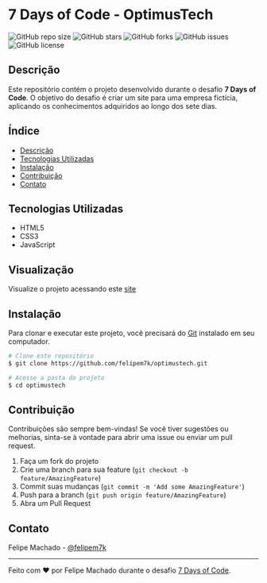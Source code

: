 # 7 Days of Code - OptimusTech

![GitHub repo size](https://img.shields.io/github/repo-size/felipem7k/optimustech)
![GitHub stars](https://img.shields.io/github/stars/felipem7k/optimustech?style=social)
![GitHub forks](https://img.shields.io/github/forks/felipem7k/optimustech?style=social)
![GitHub issues](https://img.shields.io/github/issues/felipem7k/optimustech)
![GitHub license](https://img.shields.io/github/license/felipem7k/optimustech)

## Descrição

Este repositório contém o projeto desenvolvido durante o desafio **7 Days of Code**. O objetivo do desafio é criar um site para uma empresa fictícia, aplicando os conhecimentos adquiridos ao longo dos sete dias.

## Índice

- [Descrição](#descrição)
- [Tecnologias Utilizadas](#tecnologias-utilizadas)
- [Instalação](#instalação)
- [Contribuição](#contribuição)
- [Contato](#contato)

## Tecnologias Utilizadas

- HTML5
- CSS3
- JavaScript

## Visualização

Visualize o projeto acessando este [site](https://felipem7k.github.io/optimustech/)

## Instalação

Para clonar e executar este projeto, você precisará do [Git](https://git-scm.com) instalado em seu computador.

```bash
# Clone este repositório
$ git clone https://github.com/felipem7k/optimustech.git

# Acesse a pasta do projeto
$ cd optimustech
```

## Contribuição

Contribuições são sempre bem-vindas! Se você tiver sugestões ou melhorias, sinta-se à vontade para abrir uma issue ou enviar um pull request.

1. Faça um fork do projeto
2. Crie uma branch para sua feature (`git checkout -b feature/AmazingFeature`)
3. Commit suas mudanças (`git commit -m 'Add some AmazingFeature'`)
4. Push para a branch (`git push origin feature/AmazingFeature`)
5. Abra um Pull Request

## Contato

Felipe Machado - [@felipem7k](https://github.com/felipem7k)

---

Feito com ❤️ por Felipe Machado durante o desafio [7 Days of Code](https://7daysofcode.io/matricula/html-css).